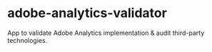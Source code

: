 # adobe-analytics-validator
App to validate Adobe Analytics implementation &amp; audit third-party technologies.
